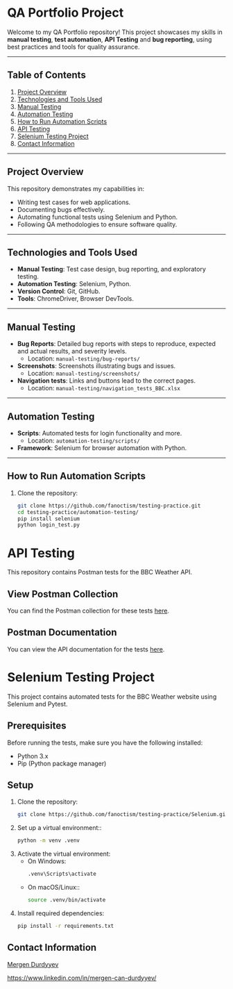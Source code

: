 # **QA Portfolio Project**

Welcome to my QA Portfolio repository! This project showcases my skills in **manual testing**, **test automation**, **API Testing** and **bug reporting**, using best practices and tools for quality assurance.

---

## **Table of Contents**
1. [Project Overview](#project-overview)
2. [Technologies and Tools Used](#technologies-and-tools-used)
3. [Manual Testing](#manual-testing)
4. [Automation Testing](#automation-testing)
5. [How to Run Automation Scripts](#how-to-run-automation-scripts)
6. [API Testing](#API-Testing)
7. [Selenium Testing Project](#Selenium-Testing-Project)
8. [Contact Information](#contact-information)

---

## **Project Overview**
This repository demonstrates my capabilities in:
- Writing test cases for web applications.
- Documenting bugs effectively.
- Automating functional tests using Selenium and Python.
- Following QA methodologies to ensure software quality.

---

## **Technologies and Tools Used**
- **Manual Testing**: Test case design, bug reporting, and exploratory testing.
- **Automation Testing**: Selenium, Python.
- **Version Control**: Git, GitHub.
- **Tools**: ChromeDriver, Browser DevTools.

---

## **Manual Testing**
- **Bug Reports**: Detailed bug reports with steps to reproduce, expected and actual results, and severity levels.  
  - Location: `manual-testing/bug-reports/`
- **Screenshots**: Screenshots illustrating bugs and issues.  
  - Location: `manual-testing/screenshots/`
- **Navigation tests**: Links and buttons lead to the correct pages.  
  - Location: `manual-testing/navigation_tests_BBC.xlsx`

---

## **Automation Testing**
- **Scripts**: Automated tests for login functionality and more.  
  - Location: `automation-testing/scripts/`
- **Framework**: Selenium for browser automation with Python.

---

## **How to Run Automation Scripts**
1. Clone the repository:  
   ```bash
   git clone https://github.com/fanoctism/testing-practice.git
   cd testing-practice/automation-testing/
   pip install selenium
   python login_test.py
   
# API Testing

This repository contains Postman tests for the BBC Weather API.

## View Postman Collection
You can find the Postman collection for these tests [here](/API%20Testing/BBC_Weather_API_Testing.postman_collection.json).

## Postman Documentation
You can view the API documentation for the tests [here](https://go.postman.co/mission-architect-24640010/workspace/api-testing/documentation/35342416-187bd2bf-07f3-4a5f-b086-5939b2f35b2b?entity=request-cf69d7f6-689e-4664-834a-38f41c031912).

# Selenium Testing Project
This project contains automated tests for the BBC Weather website using Selenium and Pytest.

## Prerequisites

Before running the tests, make sure you have the following installed:

- Python 3.x
- Pip (Python package manager)

## Setup
1. Clone the repository:
   ```bash
   git clone https://github.com/fanoctism/testing-practice/Selenium.git
   
2. Set up a virtual environment::
   ```bash
   python -m venv .venv
3. Activate the virtual environment:
   - On Windows:
      ```bash
      .venv\Scripts\activate
   - On macOS/Linux::
      ```bash
      source .venv/bin/activate
4. Install required dependencies:
   ```bash
   pip install -r requirements.txt

## Contact Information
[Mergen Durdyyev](mailto:mergen.d@gmail.com)

https://www.linkedin.com/in/mergen-can-durdyyev/